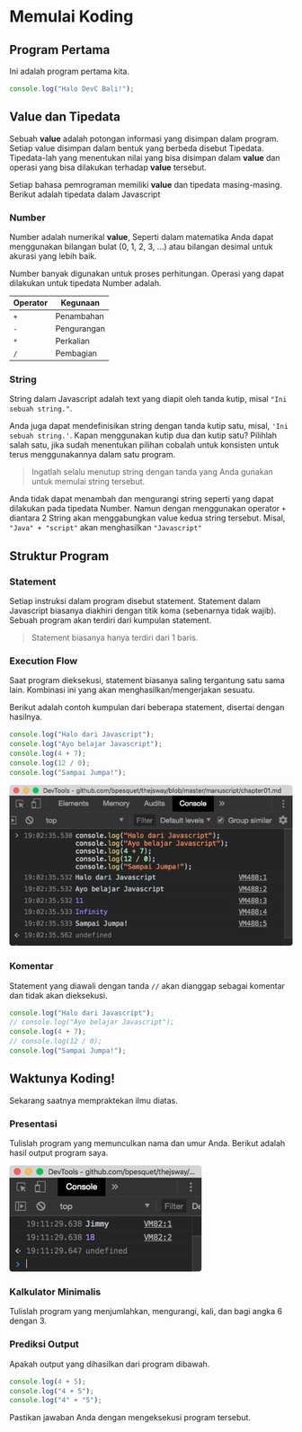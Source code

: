 # Memulai Koding

## Program Pertama
Ini adalah program pertama kita.
```js
console.log("Halo DevC Bali!");
```

## Value dan Tipedata
Sebuah **value** adalah potongan informasi yang disimpan dalam program. Setiap value disimpan dalam bentuk yang berbeda disebut Tipedata. Tipedata-lah yang menentukan nilai yang bisa disimpan dalam **value** dan operasi yang bisa dilakukan terhadap **value** tersebut.

Setiap bahasa pemrograman memiliki **value** dan tipedata masing-masing. Berikut adalah tipedata dalam Javascript

### Number
Number adalah numerikal **value**, Seperti dalam matematika Anda dapat menggunakan bilangan bulat (0, 1, 2, 3, ...) atau bilangan desimal untuk akurasi yang lebih baik.

Number banyak digunakan untuk proses perhitungan. Operasi yang dapat dilakukan untuk tipedata Number adalah.

|Operator|Kegunaan|
|---------|----|
|`+`|Penambahan|
|`-`|Pengurangan|
|`*`|Perkalian|
|`/`|Pembagian|

### String
String dalam Javascript adalah text yang diapit oleh tanda kutip, misal `"Ini sebuah string."`.

Anda juga dapat mendefinisikan string dengan tanda kutip satu, misal, `'Ini sebuah string.'`. Kapan menggunakan kutip dua dan kutip satu? Pilihlah salah satu, jika sudah menentukan pilihan cobalah untuk konsisten untuk terus menggunakannya dalam satu program.

> Ingatlah selalu menutup string dengan tanda yang Anda gunakan untuk memulai string tersebut.

Anda tidak dapat menambah dan mengurangi string seperti yang dapat dilakukan pada tipedata Number. Namun dengan menggunakan operator `+` diantara 2 String akan menggabungkan value kedua string tersebut. Misal, `"Java" + "script"` akan menghasilkan `"Javascript"`


## Struktur Program

### Statement
Setiap instruksi dalam program disebut statement. Statement dalam Javascript biasanya diakhiri dengan titik koma (sebenarnya tidak wajib). Sebuah program akan terdiri dari kumpulan statement.

> Statement biasanya hanya terdiri dari 1 baris.

### Execution Flow
Saat program dieksekusi, statement biasanya saling tergantung satu sama lain. Kombinasi ini yang akan menghasilkan/mengerjakan sesuatu.

Berikut adalah contoh kumpulan dari beberapa statement, disertai dengan hasilnya.
```js
console.log("Halo dari Javascript");
console.log("Ayo belajar Javascript");
console.log(4 + 7);
console.log(12 / 0);
console.log("Sampai Jumpa!");
```

![Execution Flow](images/execution-flow.png)

### Komentar
Statement yang diawali dengan tanda `//` akan dianggap sebagai komentar dan tidak akan dieksekusi.
```js
console.log("Halo dari Javascript");
// console.log("Ayo belajar Javascript");
console.log(4 + 7);
// console.log(12 / 0);
console.log("Sampai Jumpa!");
```

## Waktunya Koding!

Sekarang saatnya mempraktekan ilmu diatas.

### Presentasi

Tulislah program yang memunculkan nama dan umur Anda. Berikut adalah hasil output program saya.

![Waktunya Koding](images/waktunya-koding-3-1.png)

### Kalkulator Minimalis
Tulislah program yang menjumlahkan, mengurangi, kali, dan bagi angka 6 dengan 3.

### Prediksi Output
Apakah output yang dihasilkan dari program dibawah.
```js
console.log(4 + 5);
console.log("4 + 5");
console.log("4" + "5");
```

Pastikan jawaban Anda dengan mengeksekusi program tersebut.